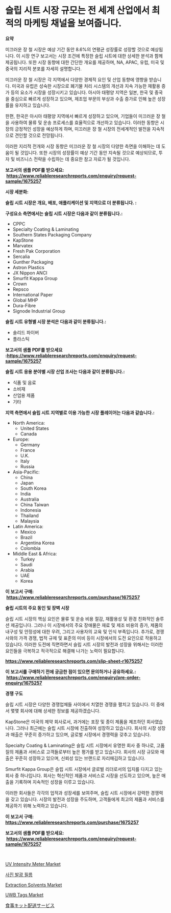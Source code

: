 <p><h1>슬립 시트 시장 규모는 전 세계 산업에서 최적의 마케팅 채널을 보여줍니다.</h1></p><p><strong>요약</strong></p>
<p><p>미끄러운 장 철 시장은 예상 기간 동안 8.6%의 연평균 성장률로 성장할 것으로 예상됩니다. 이 시장 연구 보고서는 시장 조건에 특정한 슬립 시트에 대한 상세한 분석과 함께 제공됩니다. 또한 시장 동향에 대한 간단한 개요를 제공하며, NA, APAC, 유럽, 미국 및 중국의 지리적 분포를 자세히 설명합니다.</p><p>미끄러운 장 철 시장은 각 지역에서 다양한 경제적 요인 및 산업 동향에 영향을 받습니다. 미국과 유럽은 성숙한 시장으로 폐기물 처리 시스템의 개선과 지속 가능한 재활용 증가 등의 요소가 시장을 성장시키고 있습니다. 아시아 태평양 지역은 일본, 한국 및 중국을 중심으로 빠르게 성장하고 있으며, 제조업 부문의 부상과 수출 증가로 인해 높은 성장률을 유지하고 있습니다.</p><p>한편, 한국은 아시아 태평양 지역에서 빠르게 성장하고 있으며, 기업들이 미끄러운 장 철을 사용하여 물류 및 운송 프로세스를 효율적으로 개선하고 있습니다. 이러한 동향은 시장의 긍정적인 성장을 예상하게 하며, 미끄러운 장 철 시장의 전세계적인 발전을 지속적으로 견인할 것으로 전망됩니다.</p><p>이러한 지리적 전개와 시장 동향은 미끄러운 장 철 시장의 다양한 측면을 이해하는 데 도움이 될 것입니다. 또한 시장의 성장률이 예상 기간 동안 지속될 것으로 예상되므로, 투자 및 비즈니스 전략을 수립하는 데 중요한 참고 자료가 될 것입니다.</p></p>
<p><strong>보고서의 샘플 PDF를 받으세요: &nbsp;<a href="https://www.reliableresearchreports.com/enquiry/request-sample/1675257">https://www.reliableresearchreports.com/enquiry/request-sample/1675257</a></strong></p>
<p><strong>시장 세분화:</strong></p>
<p><strong> 슬립 시트 시장은 개요, 배포, 애플리케이션 및 지역으로 더 분류됩니다. :</strong></p>
<p><strong>구성요소 측면에서는 슬립 시트 시장은 다음과 같이 분류됩니다.:</strong></p>
<p><ul><li>CPPC</li><li>Specialty Coating & Laminating</li><li>Southern States Packaging Company</li><li>KapStone</li><li>Marvatex</li><li>Fresh Pak Corporation</li><li>Sercalia</li><li>Gunther Packaging</li><li>Astron Plastics</li><li>JX Nippon ANCI</li><li>Smurfit Kappa Group</li><li>Crown</li><li>Repsco</li><li>International Paper</li><li>Global MHP</li><li>Dura-Fibre</li><li>Signode Industrial Group</li></ul></p>
<p><strong> 슬립 시트 유형별 시장 분석은 다음과 같이 분류됩니다.:</strong></p>
<p><ul><li>솔리드 파이버</li><li>플라스틱</li></ul></p>
<p><strong>보고서의 샘플 PDF를 받으세요 :<a href="https://www.reliableresearchreports.com/enquiry/request-sample/1675257">https://www.reliableresearchreports.com/enquiry/request-sample/1675257</a></strong></p>
<p><strong> 슬립 시트 응용 분야별 시장 산업 조사는 다음과 같이 분류됩니다.:</strong></p>
<p><ul><li>식품 및 음료</li><li>소비재</li><li>산업용 제품</li><li>기타</li></ul></p>
<p><strong>지역 측면에서 슬립 시트 지역별로 이용 가능한 시장 플레이어는 다음과 같습니다.:</strong></p>
<p><ul>
    <li>
        North America:
        <ul>
            <li>United States</li>
            <li>Canada</li>
        </ul>
    </li>
    <li>
        Europe:
        <ul>
            <li>Germany</li>
            <li>France</li>
            <li>U.K.</li>
            <li>Italy</li>
            <li>Russia</li>
        </ul>
    </li>
    <li>
        Asia-Pacific:
        <ul>
            <li>China</li>
            <li>Japan</li>
            <li>South Korea</li>
            <li>India</li>
            <li>Australia</li>
            <li>China Taiwan</li>
            <li>Indonesia</li>
            <li>Thailand</li>
            <li>Malaysia</li>
        </ul>
    </li>
    <li>
        Latin America:
        <ul>
            <li>Mexico</li>
            <li>Brazil</li>
            <li>Argentina Korea</li>
            <li>Colombia</li>
        </ul>
    </li>
    <li>
        Middle East & Africa:
        <ul>
            <li>Turkey</li>
            <li>Saudi</li>
            <li>Arabia</li>
            <li>UAE</li>
            <li>Korea</li>
        </ul>
    </li>
    </ul></p>
<p><strong>이 보고서 구매: &nbsp;<a href="https://www.reliableresearchreports.com/purchase/1675257">https://www.reliableresearchreports.com/purchase/1675257</a></strong></p>
<p><strong>슬립 시트의 주요 동인 및 장벽 시장</strong></p>
<p><p>슬립 시트 시장의 핵심 요인은 물류 및 운송 비용 절감, 재활용성 및 환경 친화적인 솔루션 제공입니다. 그러나 이 시장에서의 주요 장애물은 재료 및 제조 비용의 증가, 제품의 내구성 및 안정성에 대한 우려, 그리고 사용자의 교육 및 인식 부족입니다. 추가로, 경쟁사와의 가격 경쟁, 법적 규제 및 표준의 미비 등이 시장에서의 도전 요인으로 작용하고 있습니다. 이러한 도전에 직면하면서 슬립 시트 시장의 발전과 성장을 위해서는 이러한 요인들을 극복하고 적극적으로 해결해 나가는 노력이 필요합니다.</p></p>
<p><strong><a href="https://www.reliableresearchreports.com/slip-sheet-r1675257">https://www.reliableresearchreports.com/slip-sheet-r1675257</a></strong></p>
<p><strong>이 보고서를 구매하기 전에 궁금한 점이 있으면 문의하거나 공유하세요.: &nbsp;<a href="https://www.reliableresearchreports.com/enquiry/pre-order-enquiry/1675257">https://www.reliableresearchreports.com/enquiry/pre-order-enquiry/1675257</a></strong></p>
<p><strong>경쟁 구도</strong></p>
<p><p>슬립 시트 시장은 다양한 경쟁업체들 사이에서 치열한 경쟁을 펼치고 있습니다. 이 중에서 몇몇 회사에 대해 상세한 정보를 제공하겠습니다.</p><p>KapStone은 미국의 제약 회사로서, 과거에는 포장 및 종이 제품을 제조하던 회사였습니다. 그러나 최근에는 슬립 시트 시장에 진출하여 성장하고 있습니다. 회사의 시장 성장과 매출은 꾸준히 증가하고 있으며, 글로벌 시장에서 경쟁력을 갖추고 있습니다.</p><p>Specialty Coating & Laminating은 슬립 시트 시장에서 유명한 회사 중 하나로, 고품질의 제품과 서비스로 고객들로부터 높은 평가를 받고 있습니다. 회사의 시장 규모와 매출은 꾸준히 성장하고 있으며, 신뢰성 있는 브랜드로 자리매김하고 있습니다.</p><p>Smurfit Kappa Group은 슬립 시트 시장에서 글로벌 리더로서의 입지를 다지고 있는 회사 중 하나입니다. 회사는 혁신적인 제품과 서비스로 시장을 선도하고 있으며, 높은 매출을 기록하며 지속적인 성장을 이루고 있습니다.</p><p>이러한 회사들은 각각의 업적과 성장세를 보여주며, 슬립 시트 시장에서 강력한 경쟁력을 갖고 있습니다. 시장의 발전과 성장을 주도하며, 고객들에게 최고의 제품과 서비스를 제공하기 위해 노력하고 있습니다.</p></p>
<p><strong>이 보고서 구매: &nbsp; <a href="https://www.reliableresearchreports.com/purchase/1675257">https://www.reliableresearchreports.com/purchase/1675257</a></strong></p>
<p><strong>보고서의 샘플 PDF를 받으세요: &nbsp;<a href="https://www.reliableresearchreports.com/enquiry/request-sample/1675257">https://www.reliableresearchreports.com/enquiry/request-sample/1675257</a></strong><strong></strong></p>
<p>&nbsp;</p>
<p><p><a href="https://view.publitas.com/reportprime-1/uv-intensity-meter-market-exploring-market-share-market-trends-and-future-growth/">UV Intensity Meter Market</a></p><p><a href="https://medium.com/@dulcewisozk/%EC%82%AC%EC%A7%84-%EB%A3%A8%EB%AF%B8%EB%84%A4%EC%84%BC%ED%8A%B8-%ED%95%84%EB%A6%84-%EC%8B%9C%EC%9E%A5-%EB%8F%99%ED%96%A5-%EB%B0%8F-%EC%8B%9C%EC%9E%A5-%EB%B6%84%EC%84%9D%EC%9D%80-2024-2031%EB%85%84-%EA%B8%B0%EA%B0%84%EC%9D%84-%EC%98%88%EC%B8%A1%ED%95%A9%EB%8B%88%EB%8B%A4-f751b426c480">사진 발광 필름</a></p><p><a href="https://issuu.com/reportprime-2/docs/extraction-solvents-market-size-2030.pptx">Extraction Solvents Market</a></p><p><a href="https://lydian-appliance-61d.notion.site/UWB-Tags-Market-Competitive-Analysis-Market-Trends-and-Forecast-to-2031-a8cf1d83408348299f92ddc35591366c">UWB Tags Market</a></p><p><a href="https://github.com/efcvopdgkdx128/Market-Research-Report-List-1/blob/main/838204124864.md">食事キット配送サービス</a></p></p>